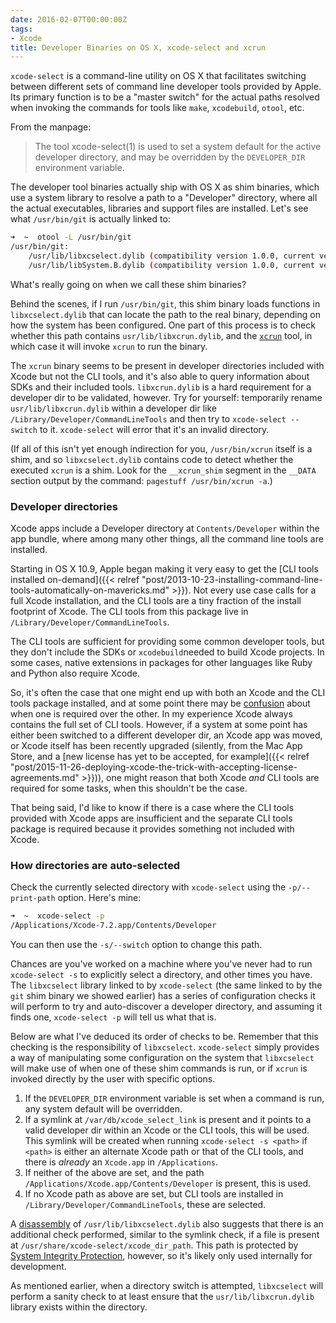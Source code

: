 ```yaml
---
date: 2016-02-07T00:00:00Z
tags:
- Xcode
title: Developer Binaries on OS X, xcode-select and xcrun
---
```


`xcode-select` is a command-line utility on OS X that facilitates switching between different sets of command line developer tools provided by Apple. Its primary function is to be a "master switch" for the actual paths resolved when invoking the commands for tools like `make`, `xcodebuild`, `otool`, etc.

From the manpage:

> The tool xcode-select(1) is used to set a system default for the active developer directory, and may be overridden by the `DEVELOPER_DIR` environment variable.

The developer tool binaries actually ship with OS X as shim binaries, which use a system library to resolve a path to a "Developer" directory, where all the actual executables, libraries and support files are installed. Let's see what `/usr/bin/git` is actually linked to:

```bash
➜  ~  otool -L /usr/bin/git
/usr/bin/git:
	/usr/lib/libxcselect.dylib (compatibility version 1.0.0, current version 1.0.0)
	/usr/lib/libSystem.B.dylib (compatibility version 1.0.0, current version 1226.10.1)
```

What's really going on when we call these shim binaries?

Behind the scenes, if I run `/usr/bin/git`, this shim binary loads functions in `libxcselect.dylib` that can locate the path to the real binary, depending on how the system has been configured. One part of this process is to check whether this path contains `usr/lib/libxcrun.dylib`, and the [`xcrun`](https://developer.apple.com/library/mac/documentation/Darwin/Reference/ManPages/man1/xcrun.1.html) tool, in which case it will invoke `xcrun` to run the binary.

The `xcrun` binary seems to be present in developer directories included with Xcode but not the CLI tools, and it's also able to query information about SDKs and their included tools. `libxcrun.dylib` is a hard requirement for a developer dir to be validated, however. Try for yourself: temporarily rename `usr/lib/libxcrun.dylib` within a developer dir like `/Library/Developer/CommandLineTools` and then try to `xcode-select --switch` to it. `xcode-select` will error that it's an invalid directory.

(If all of this isn't yet enough indirection for you, `/usr/bin/xcrun` itself is a shim, and so `libxcselect.dylib` contains code to detect whether the executed `xcrun` is a shim. Look for the `__xcrun_shim` segment in the `__DATA` section output by the command: `pagestuff /usr/bin/xcrun -a`.)


### Developer directories

Xcode apps include a Developer directory at `Contents/Developer` within the app bundle, where among many other things, all the command line tools are installed.

Starting in OS X 10.9, Apple began making it very easy to get the [CLI tools installed on-demand]({{< relref "post/2013-10-23-installing-command-line-tools-automatically-on-mavericks.md" >}}). Not every use case calls for a full Xcode installation, and the CLI tools are a tiny fraction of the install footprint of Xcode. The CLI tools from this package live in `/Library/Developer/CommandLineTools`.

The CLI tools are sufficient for providing some common developer tools, but they don't include the SDKs or `xcodebuild`needed to build Xcode projects. In some cases, native extensions in packages for other languages like Ruby and Python also require Xcode.

So, it's often the case that one might end up with both an Xcode and the CLI tools package installed, and at some point there may be [confusion](https://github.com/nodejs/node-gyp/issues/341) about when one is required over the other. In my experience Xcode always contains the full set of CLI tools. However, if a system at some point has either been switched to a different developer dir, an Xcode app was moved, or Xcode itself has been recently upgraded (silently, from the Mac App Store, and a [new license has yet to be accepted, for example]({{< relref "post/2015-11-26-deploying-xcode-the-trick-with-accepting-license-agreements.md" >}})), one might reason that both Xcode _and_ CLI tools are required for some tasks, when this shouldn't be the case.

That being said, I'd like to know if there is a case where the CLI tools provided with Xcode apps are insufficient and the separate CLI tools package is required because it provides something not included with Xcode.


### How directories are auto-selected

Check the currently selected directory with `xcode-select` using the `-p/--print-path` option. Here's mine:

```bash
➜  ~  xcode-select -p
/Applications/Xcode-7.2.app/Contents/Developer
```

You can then use the `-s/--switch` option to change this path.

Chances are you've worked on a machine where you've never had to run `xcode-select -s` to explicitly select a directory, and other times you have. The `libxcselect` library linked to by `xcode-select` (the same linked to by the `git` shim binary we showed earlier) has a series of configuration checks it will perform to try and auto-discover a developer directory, and assuming it finds one, `xcode-select -p` will tell us what that is.

Below are what I've deduced its order of checks to be. Remember that this checking is the responsibility of `libxcselect`. `xcode-select` simply provides a way of manipulating some configuration on the system that `libxcselect` will make use of when one of these shim commands is run, or if `xcrun` is invoked directly by the user with specific options.

1. If the `DEVELOPER_DIR` environment variable is set when a command is run, any system default will be overridden.
1. If a symlink at `/var/db/xcode_select_link` is present and it points to a valid developer dir within an Xcode or the CLI tools, this will be used. This symlink will be created when running `xcode-select -s <path>` if `<path>` is either an alternate Xcode path or that of the CLI tools, and there is _already_ an `Xcode.app` in `/Applications`.
1. If neither of the above are set, and the path `/Applications/Xcode.app/Contents/Developer` is present, this is used.
1. If no Xcode path as above are set, but CLI tools are installed in `/Library/Developer/CommandLineTools`, these are selected.

A [disassembly](http://www.hopperapp.com) of `/usr/lib/libxcselect.dylib` also suggests that there is an additional check performed, similar to the symlink check, if a file is present at `/usr/share/xcode-select/xcode_dir_path`. This path is protected by [System Integrity Protection](https://en.wikipedia.org/wiki/System_Integrity_Protection), however, so it's likely only used internally for development.

As mentioned earlier, when a directory switch is attempted, `libxcselect` will perform a sanity check to at least ensure that the `usr/lib/libxcrun.dylib` library exists within the directory.
